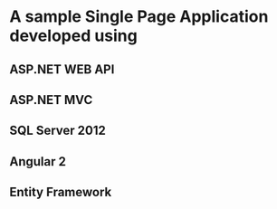 # A sample Single Page Application developed using

## ASP.NET WEB API
## ASP.NET MVC
## SQL Server 2012
## Angular 2
## Entity Framework

